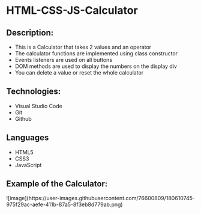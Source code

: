 # HTML-CSS-JS-Calculator
<h2> Description:</h2>
<ul>
  <li>This is a Calculator that takes 2 values and an operator </li>
  <li>The calculator functions are implemented using class constructor</li>
  <li>Events listeners are used on all buttons</li>
  <li>DOM methods are used to display the numbers on the display div</li>
  <li>You can delete a value or reset the whole calculator</li>
</ul>

<h2> Technologies: </h2>
<ul>
  <li>Visual Studio Code</li>
  <li>Git</li>
  <li>Github</li>
</ul>

<h2> Languages</h2>
<ul>
  <li>HTML5</li>
  <li>CSS3</li>
  <li>JavaScript</li>
</ul>

<h2> Example of the Calculator:</h2>
![image](https://user-images.githubusercontent.com/76600809/180610745-975f29ac-aefe-411b-87a5-8f3eb8d779ab.png)


